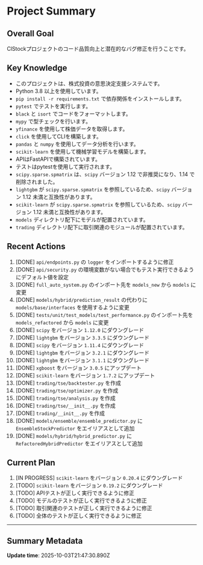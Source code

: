 # Project Summary

## Overall Goal
ClStockプロジェクトのコード品質向上と潜在的なバグ修正を行うことです。

## Key Knowledge
- このプロジェクトは、株式投資の意思決定支援システムです。
- Python 3.8 以上を使用しています。
- `pip install -r requirements.txt` で依存関係をインストールします。
- `pytest` でテストを実行します。
- `black` と `isort` でコードをフォーマットします。
- `mypy` で型チェックを行います。
- `yfinance` を使用して株価データを取得します。
- `click` を使用してCLIを構築します。
- `pandas` と `numpy` を使用してデータ分析を行います。
- `scikit-learn` を使用して機械学習モデルを構築します。
- APIはFastAPIで構築されています。
- テストはpytestを使用して実行されます。
- `scipy.sparse.spmatrix` は、`scipy` バージョン 1.12 で非推奨になり、1.14 で削除されました。
- `lightgbm` が `scipy.sparse.spmatrix` を参照しているため、`scipy` バージョン 1.12 未満と互換性があります。
- `scikit-learn` が `scipy.sparse.spmatrix` を参照しているため、`scipy` バージョン 1.12 未満と互換性があります。
- `models` ディレクトリ配下にモデルが配置されています。
- `trading` ディレクトリ配下に取引関連のモジュールが配置されています。

## Recent Actions
1. [DONE] `api/endpoints.py` の `logger` をインポートするように修正
2. [DONE] `api/security.py` の環境変数がない場合でもテスト実行できるようにデフォルト値を設定
3. [DONE] `full_auto_system.py` のインポート先を `models_new` から `models` に変更
4. [DONE] `models/hybrid/prediction_result` の代わりに `models/base/interfaces` を使用するように変更
5. [DONE] `tests/unit/test_models/test_performance.py` のインポート先を `models_refactored` から `models` に変更
6. [DONE] `scipy` をバージョン `1.12.0` にダウングレード
7. [DONE] `lightgbm` をバージョン `3.3.5` にダウングレード
8. [DONE] `scipy` をバージョン `1.11.4` にダウングレード
9. [DONE] `lightgbm` をバージョン `3.2.1` にダウングレード
10. [DONE] `lightgbm` をバージョン `3.1.1` にダウングレード
11. [DONE] `xgboost` をバージョン `3.0.5` にアップデート
12. [DONE] `scikit-learn` をバージョン `1.7.2` にアップデート
13. [DONE] `trading/tse/backtester.py` を作成
14. [DONE] `trading/tse/optimizer.py` を作成
15. [DONE] `trading/tse/analysis.py` を作成
16. [DONE] `trading/tse/__init__.py` を作成
17. [DONE] `trading/__init__.py` を作成
18. [DONE] `models/ensemble/ensemble_predictor.py` に `EnsembleStockPredictor` をエイリアスとして追加
19. [DONE] `models/hybrid/hybrid_predictor.py` に `RefactoredHybridPredictor` をエイリアスとして追加

## Current Plan
1. [IN PROGRESS] `scikit-learn` をバージョン `0.20.4` にダウングレード
2. [TODO] `scikit-learn` をバージョン `0.19.2` にダウングレード
3. [TODO] APIテストが正しく実行できるように修正
4. [TODO] モデルのテストが正しく実行できるように修正
5. [TODO] 取引関連のテストが正しく実行できるように修正
6. [TODO] 全体のテストが正しく実行できるように修正

---

## Summary Metadata
**Update time**: 2025-10-03T21:47:30.890Z 
